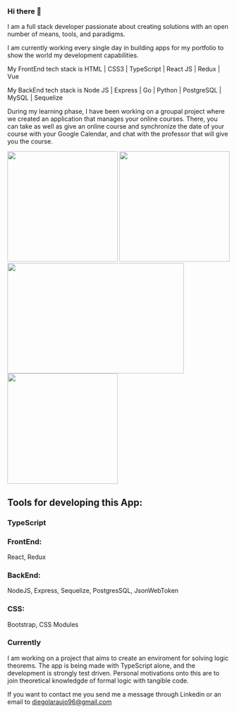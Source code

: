 ### Hi there 👋

I am a full stack developer passionate about creating solutions with an open number of means, tools, and paradigms. 

I am currently working every single day in building apps for my portfolio to show the world my development capabilities.

My FrontEnd tech stack is HTML | CSS3 | TypeScript | React JS | Redux | Vue

My BackEnd tech stack is Node JS | Express | Go | Python | PostgreSQL | MySQL | Sequelize

During my learning phase, I have been working on a groupal project where we created an application that manages your online courses. There, you can take as well as give an online course and synchronize the date of your course with your Google Calendar, and chat with the professor that will give you the course.
<div display="flex">
  <img height="250" src="https://user-images.githubusercontent.com/77455764/128238408-29905b72-31cb-481a-aa88-b9daefb1d862.png" />
  <img height="250" src="https://user-images.githubusercontent.com/77455764/128238445-92808dd3-4fc0-4ab9-b9d9-cb10d3336b11.png" />
  <img height="250" width="400" src="https://user-images.githubusercontent.com/77455764/128238490-3b6a3d88-bc04-4172-a42a-724c6fb819ae.png" />
  <img height="250" src="https://user-images.githubusercontent.com/77455764/128238464-51bfe35e-c2c6-498e-9559-8c793b8a53c6.png" />
</div>

## Tools for developing this App:

### TypeScript

### FrontEnd:
React, 
Redux

### BackEnd:
NodeJS, 
Express, 
Sequelize, 
PostgresSQL, 
JsonWebToken

### CSS:
Bootstrap, 
CSS Modules

### Currently
I am working on a project that aims to create an enviroment for solving logic theorems. The app is being made with TypeScript alone, and the development is strongly test driven. Personal motivations onto this are to join theoretical knowledgde of formal logic with tangible code. 


If you want to contact me you send me a message through Linkedin or an email to diegolaraujo96@gmail.com

<!--
**DiegoAraujoJS/DiegoAraujoJS** is a ✨ _special_ ✨ repository because its `README.md` (this file) appears on your GitHub profile.

Here are some ideas to get you started:

- 🔭 I’m currently working on ...
- 🌱 I’m currently learning ...
- 👯 I’m looking to collaborate on ...
- 🤔 I’m looking for help with ...
- 💬 Ask me about ...
- 📫 How to reach me: ...
- 😄 Pronouns: ...
- ⚡ Fun fact: ...
-->
